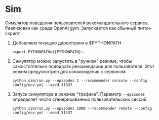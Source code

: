 # Sim

Симулятор поведения пользователей рекомендательного сервиса.
Реализован как среда OpenAI gym.
Запускается как обычный питон-скрипт.

1. Добавляем текущую директорию в $PYTHONPATH
   ```
   export PYTHONPATH=${PYTHONPATH}:.
   ```
2. Симулятор можно запустить в "ручном" режиме, чтобы самостоятельно подбирать рекомендации для пользователя. 
   Этот режим предусмотрен для ознакомдения с сервисом.
   ```
   python sim/run.py --episodes 1 --recommender console --config config/env.yml --seed 31337
   ```
3. Запуск симулятора в режиме "трафика". Параметр `--episodes` определяет число сгенерированных пользовательских сессий.
   ```
   python sim/run.py --episodes 1000 --recommender remote --config config/env.yml --seed 31337
   ```